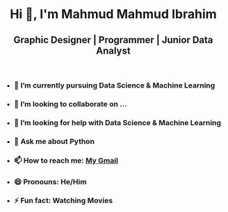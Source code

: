 <h1 align="center">Hi 👋, I'm Mahmud Mahmud Ibrahim</h1>

<h2 align="center">Graphic Designer | Programmer | Junior Data Analyst</h2><br>




- ### 🌱 I’m currently pursuing **Data Science & Machine Learning**
- ### 👯 I’m looking to collaborate on ...
- ### 🤔 I’m looking for help with **Data Science & Machine Learning**
- ### 💬 Ask me about **Python**
- ### 📫 How to reach me: [My Gmail](mahmudmahmud105@gmail.com)
- ### 😄 Pronouns: **He/Him**
- ### ⚡ Fun fact: **Watching Movies**